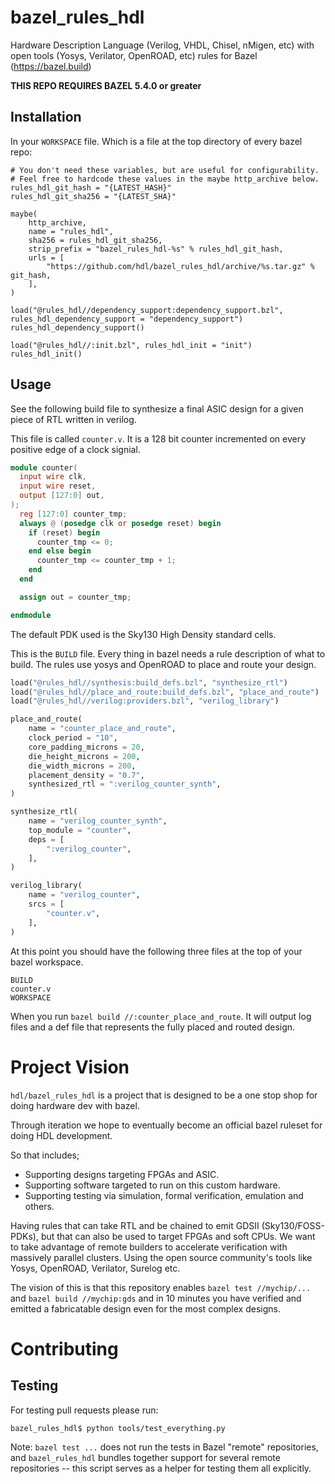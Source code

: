 # bazel_rules_hdl
Hardware Description Language (Verilog, VHDL, Chisel, nMigen, etc) with open tools (Yosys, Verilator, OpenROAD, etc) rules for Bazel (https://bazel.build)

**THIS REPO REQUIRES BAZEL 5.4.0 or greater**

## Installation

In your `WORKSPACE` file. Which is a file at the top directory of every bazel
repo:

```starlark
# You don't need these variables, but are useful for configurability.
# Feel free to hardcode these values in the maybe http_archive below.
rules_hdl_git_hash = "{LATEST_HASH}"
rules_hdl_git_sha256 = "{LATEST_SHA}"

maybe(
    http_archive,
    name = "rules_hdl",
    sha256 = rules_hdl_git_sha256,
    strip_prefix = "bazel_rules_hdl-%s" % rules_hdl_git_hash,
    urls = [
        "https://github.com/hdl/bazel_rules_hdl/archive/%s.tar.gz" % git_hash,
    ],
)

load("@rules_hdl//dependency_support:dependency_support.bzl", rules_hdl_dependency_support = "dependency_support")
rules_hdl_dependency_support()

load("@rules_hdl//:init.bzl", rules_hdl_init = "init")
rules_hdl_init()
```

## Usage

See the following build file to synthesize a final ASIC design for a given piece
of RTL written in verilog.

This file is called `counter.v`. It is a 128 bit counter incremented on every
positive edge of a clock signial.

```verilog
module counter(
  input wire clk,
  input wire reset,
  output [127:0] out,
);
  reg [127:0] counter_tmp;
  always @ (posedge clk or posedge reset) begin
    if (reset) begin
      counter_tmp <= 0;
    end else begin
      counter_tmp <= counter_tmp + 1;
    end
  end

  assign out = counter_tmp;

endmodule

```

The default PDK used is the Sky130 High Density standard cells.

This is the `BUILD` file. Every thing in bazel needs a rule description of what
to build. The rules use yosys and OpenROAD to place and route your design.

```python
load("@rules_hdl//synthesis:build_defs.bzl", "synthesize_rtl")
load("@rules_hdl//place_and_route:build_defs.bzl", "place_and_route")
load("@rules_hdl//verilog:providers.bzl", "verilog_library")

place_and_route(
    name = "counter_place_and_route",
    clock_period = "10",
    core_padding_microns = 20,
    die_height_microns = 200,
    die_width_microns = 200,
    placement_density = "0.7",
    synthesized_rtl = ":verilog_counter_synth",
)

synthesize_rtl(
    name = "verilog_counter_synth",
    top_module = "counter",
    deps = [
        ":verilog_counter",
    ],
)

verilog_library(
    name = "verilog_counter",
    srcs = [
        "counter.v",
    ],
)
```

At this point you should have the following three files at the top of your bazel
workspace.

```
BUILD
counter.v
WORKSPACE
```

When you run `bazel build //:counter_place_and_route`. It will output log files
and a def file that represents the fully placed and routed design.

# Project Vision
`hdl/bazel_rules_hdl` is a project that is designed to be a one stop shop for doing hardware dev with bazel.

Through iteration we hope to eventually become an official bazel ruleset for doing HDL development.

So that includes;

  * Supporting designs targeting FPGAs and ASIC.
  * Supporting software targeted to run on this custom hardware.
  * Supporting testing via simulation, formal verification, emulation and others.

Having rules that can take RTL and be chained to emit GDSII (Sky130/FOSS-PDKs), but that can also be used to target FPGAs and soft CPUs. We want to take advantage of remote builders to accelerate verification with massively parallel clusters. Using the open source community's tools like Yosys, OpenROAD, Verilator, Surelog etc.

The vision of this is that this repository enables `bazel test //mychip/...` and `bazel build //mychip:gds` and in 10 minutes you have verified and emitted a fabricatable design even for the most complex designs.

# Contributing

## Testing

For testing pull requests please run:

```console
bazel_rules_hdl$ python tools/test_everything.py
```

Note: `bazel test ...` does not run the tests in Bazel "remote" repositories,
and `bazel_rules_hdl` bundles together support for several remote repositories
-- this script serves as a helper for testing them all explicitly.
